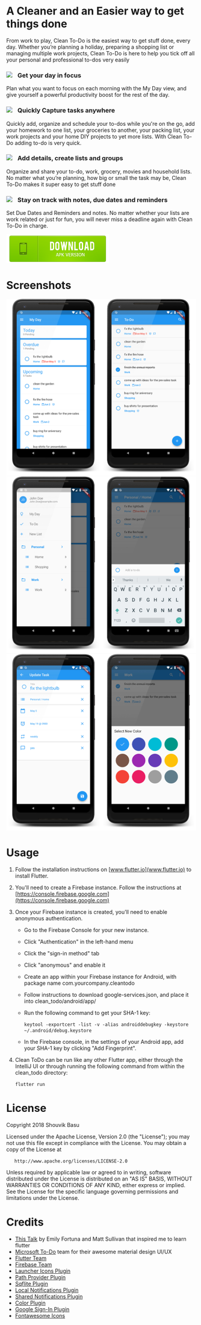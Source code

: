 # A Cleaner and an Easier way to get things done

From work to play, Clean To-Do is the easiest way to get stuff done, every day. Whether you’re planning a holiday, preparing a shopping list or managing multiple work projects, Clean To-Do is here to help you tick off all your personal and professional to-dos very easily

### <img src="https://use.fontawesome.com/releases/v5.1.0/svgs/solid/bullseye.svg" width="22" align="left" /> &nbsp; Get your day in focus
Plan what you want to focus on each morning with the My Day view, and give yourself a powerful productivity boost for the rest of the day.

### <img src="https://use.fontawesome.com/releases/v5.1.0/svgs/solid/edit.svg" width="22" align="left" /> &nbsp; Quickly Capture tasks anywhere
Quickly add, organize and schedule your to-dos while you're on the go, add your homework to one list, your groceries to another, your packing list, your work projects and your home DIY projects to yet more lists. With Clean To-Do adding to-do is very quick.

### <img src="https://use.fontawesome.com/releases/v5.1.0/svgs/solid/object-group.svg" width="22" align="left" /> &nbsp; Add details, create lists and groups
Organize and share your to-do, work, grocery, movies and household lists. No matter what you’re planning, how big or small the task may be, Clean To-Do makes it super easy to get stuff done

### <img src="https://use.fontawesome.com/releases/v5.1.0/svgs/regular/calendar-alt.svg" width="22" align="left" /> &nbsp; Stay on track with notes, due dates and reminders
Set Due Dates and Reminders and notes. No matter whether your lists are work related or just for fun, you will never miss a deadline again with Clean To-Do in charge.

[<img src="https://raw.githubusercontent.com/babanomania/CleanToDO/master/images/download-apk-version.png" />](https://github.com/babanomania/CleanToDO/releases/download/1.2.20180623/clean_todo_v1.2.20180623.apk)

# Screenshots

<img src="https://github.com/babanomania/CleanToDO/raw/master/images/framed/1_promo.jpg?raw=true" width="600"/>
 
<img src="https://github.com/babanomania/CleanToDO/raw/master/images/framed/2_promo.jpg?raw=true" width="600"/>

<img src="https://github.com/babanomania/CleanToDO/raw/master/images/framed/3_promo.jpg?raw=true" width="600"/>

# Usage

1. Follow the installation instructions on [www.flutter.io](www.flutter.io) to install Flutter.
2. You'll need to create a Firebase instance. Follow the instructions at [https://console.firebase.google.com](https://console.firebase.google.com)
3. Once your Firebase instance is created, you'll need to enable anonymous authentication.
    * Go to the Firebase Console for your new instance.
    * Click "Authentication" in the left-hand menu
    * Click the "sign-in method" tab
    * Click "anonymous" and enable it
    * Create an app within your Firebase instance for Android, with package name com.yourcompany.cleantodo
    * Follow instructions to download google-services.json, and place it into clean_todo/android/app/
    * Run the following command to get your SHA-1 key:
    
       ```
       keytool -exportcert -list -v -alias androiddebugkey -keystore ~/.android/debug.keystore
       ```
    * In the Firebase console, in the settings of your Android app, add your SHA-1 key by clicking "Add Fingerprint".

4. Clean ToDo can be run like any other Flutter app, either through the IntelliJ UI or through running the following command from within the clean_todo directory:

       flutter run

# License

Copyright 2018 Shouvik Basu

   Licensed under the Apache License, Version 2.0 (the "License");
   you may not use this file except in compliance with the License.
   You may obtain a copy of the License at

       http://www.apache.org/licenses/LICENSE-2.0

   Unless required by applicable law or agreed to in writing, software
   distributed under the License is distributed on an "AS IS" BASIS,
   WITHOUT WARRANTIES OR CONDITIONS OF ANY KIND, either express or implied.
   See the License for the specific language governing permissions and
limitations under the License.

# Credits

* [This Talk](https://www.youtube.com/watch?v=iflV0D0d1zQ) by Emily Fortuna and Matt Sullivan that inspired me to learn flutter
* [Microsoft To-Do](https://todo.microsoft.com/en-us) team for their awesome material design UI/UX
* [Flutter Team](https://github.com/flutter/)
* [Firebase Team](https://firebase.google.com/docs/auth/)
* [Launcher Icons Plugin](https://github.com/franzsilva/flutter_launcher_icons)
* [Path Provider Plugin](https://github.com/flutter/plugins/tree/master/packages/path_provider)
* [Sqflite Plugin](https://github.com/tekartik/sqflite)
* [Local Notifications Plugin](https://github.com/MaikuB/flutter_local_notifications)
* [Shared Notifications Plugin](https://github.com/flutter/plugins/tree/master/packages/shared_preferences)
* [Color Plugin](http://github.com/MichaelFenwick/Color)
* [Google Sign-In Plugin](https://github.com/flutter/plugins/tree/master/packages/google_sign_in)
* [Fontawesome Icons](https://fontawesome.com/)


